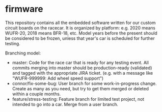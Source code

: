 # firmware

This repository contains all the embedded software written for our custom circuit boards on the racecar.
It is organized by platform: e.g. 2020 means WUFR-20, 2018 means BFR-18, etc.
Model years before the present should be considered to be frozen, unless that year's car is scheduled for further testing.

Branching model:
- master: Code for the race car that is ready for any testing event. All commits merging into master should be production-ready (validated) and tagged with the appropriate JIRA ticket. (e.g. with a message like "WUFR-999999: Add wheel speed support")
- connor/fix-some-bug: User branch for some work-in-progress change. Create as many as you need, but try to get them merged or deleted within a couple months.
- feature/stress-testing: Feature branch for limited test project, not intended to go into a car. Merge from a user branch.
